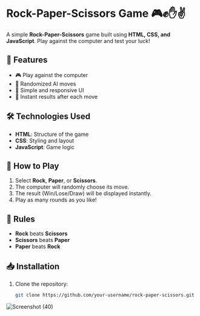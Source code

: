 # Rock-Paper-Scissors Game 🎮✊✋✌️

A simple **Rock-Paper-Scissors** game built using **HTML, CSS, and JavaScript**. Play against the computer and test your luck!  

## 🚀 Features  
- 🎮 Play against the computer  
- 🧠 Randomized AI moves  
- 🎨 Simple and responsive UI  
- 🔄 Instant results after each move  

## 🛠️ Technologies Used  
- **HTML**: Structure of the game  
- **CSS**: Styling and layout  
- **JavaScript**: Game logic  

## 📌 How to Play  
1. Select **Rock**, **Paper**, or **Scissors**.  
2. The computer will randomly choose its move.  
3. The result (Win/Lose/Draw) will be displayed instantly.  
4. Play as many rounds as you like!  

## 🎯 Rules  
- **Rock** beats **Scissors**  
- **Scissors** beats **Paper**  
- **Paper** beats **Rock**  

## 📥 Installation  
1. Clone the repository:  
   ```bash
   git clone https://github.com/your-username/rock-paper-scissors.git
![Screenshot (40)](https://github.com/user-attachments/assets/4e0d3b03-1bec-49b3-bbed-6df1beecf3e8)
